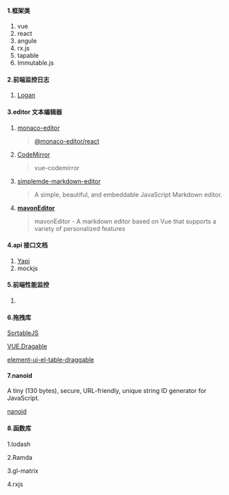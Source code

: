#### 1.框架类

1. vue
2. react
3. angule
4. rx.js
5. tapable
6. Immutable.js

#### 2.前端监控日志

1. [Logan](https://github.com/Meituan-Dianping/Logan)

#### 3.editor 文本编辑器

1. [monaco-editor](https://www.npmjs.com/package/monaco-editor)

   > [@monaco-editor/react](https://www.npmjs.com/package/@monaco-editor/react#simple-usage)

2. [CodeMirror](https://codemirror.net/) 

   > vue-codemirror

3. [simplemde-markdown-editor](https://github.com/sparksuite/simplemde-markdown-editor)

   > A simple, beautiful, and embeddable JavaScript Markdown editor.

4. **[mavonEditor](https://github.com/hinesboy/mavonEditor)**

   > mavonEditor - A markdown editor based on Vue that supports a variety of personalized features

#### 4.api 接口文档

1. [Yapi](https://github.com/YMFE/yapi)
1. mockjs

#### 5.前端性能监控

1. 

#### 6.拖拽库

[SortableJS](http://sortablejs.github.io/Sortable/)

[VUE.Dragable](https://github.com/SortableJS/Vue.Draggable)

[element-ui-el-table-draggable](https://www.npmjs.com/package/element-ui-el-table-draggable)

#### 7.nanoid

A tiny (130 bytes), secure, URL-friendly, unique string ID generator for JavaScript.

[nanoid](https://github.com/ai/nanoid/)

#### 8.函数库

1.lodash

2.Ramda

3.gl-matrix 

4.rxjs
